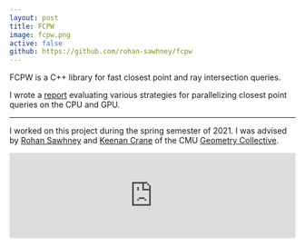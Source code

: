 ```yaml
---
layout: post
title: FCPW
image: fcpw.png
active: false
github: https://github.com/rohan-sawhney/fcpw
---
```


FCPW is a C++ library for fast closest point and ray intersection queries. 

I wrote a [report](/assets/projects/fcpw-report.pdf) evaluating various strategies for parallelizing closest point queries on the CPU and GPU.

<!--end_excerpt-->

---

I worked on this project during the spring semester of 2021. I was advised by [Rohan Sawhney](http://rohansawhney.io/) and [Keenan Crane](http://www.cs.cmu.edu/~kmcrane/) of the CMU [Geometry Collective](http://geometry.cs.cmu.edu/). 

<div class="videocontainer">
<embed src="https://drive.google.com/viewerng/viewer?embedded=true&url=https://thenumbat.github.io/assets/projects/fcpw-report.pdf" width="100%" class="video">
</div>
<br/>
